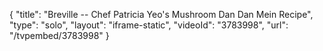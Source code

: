 {
    "title": "Breville -- Chef Patricia Yeo's Mushroom Dan Dan Mein Recipe",
    "type": "solo",
    "layout": "iframe-static",
    "videoId": "3783998",
    "url": "\/tvpembed\/3783998"
}